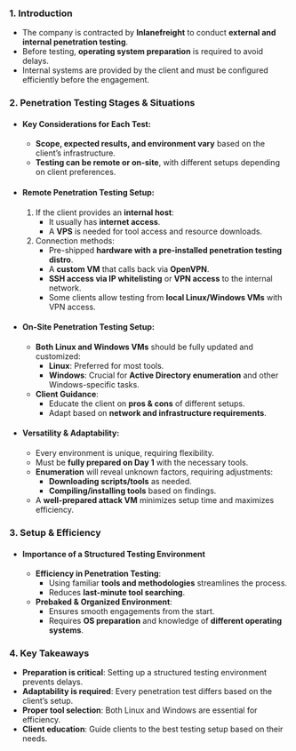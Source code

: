 ### 1. **Introduction**
- The company is contracted by **Inlanefreight** to conduct **external and internal penetration testing**.
- Before testing, **operating system preparation** is required to avoid delays.
- Internal systems are provided by the client and must be configured efficiently before the engagement.



### 2. **Penetration Testing Stages & Situations**
- #### **Key Considerations for Each Test**:
	- **Scope, expected results, and environment vary** based on the client’s infrastructure.
	- **Testing can be remote or on-site**, with different setups depending on client preferences.
- #### **Remote Penetration Testing Setup**:
	1. If the client provides an **internal host**:
	    - It usually has **internet access**.
	    - A **VPS** is needed for tool access and resource downloads.
	2. Connection methods:
	    - Pre-shipped **hardware with a pre-installed penetration testing distro**.
	    - A **custom VM** that calls back via **OpenVPN**.
	    - **SSH access via IP whitelisting** or **VPN access** to the internal network.
	    - Some clients allow testing from **local Linux/Windows VMs** with VPN access.
- #### **On-Site Penetration Testing Setup**:
	- **Both Linux and Windows VMs** should be fully updated and customized:
	    - **Linux**: Preferred for most tools.
	    - **Windows**: Crucial for **Active Directory enumeration** and other Windows-specific tasks.
	- **Client Guidance**:
	    - Educate the client on **pros & cons** of different setups.
	    - Adapt based on **network and infrastructure requirements**.
- #### **Versatility & Adaptability**:
	- Every environment is unique, requiring flexibility.
	- Must be **fully prepared on Day 1** with the necessary tools.
	- **Enumeration** will reveal unknown factors, requiring adjustments:
	    - **Downloading scripts/tools** as needed.
	    - **Compiling/installing tools** based on findings.
	- A **well-prepared attack VM** minimizes setup time and maximizes efficiency.



### 3. **Setup & Efficiency**
- #### **Importance of a Structured Testing Environment**
	- **Efficiency in Penetration Testing**:
	    - Using familiar **tools and methodologies** streamlines the process.
	    - Reduces **last-minute tool searching**.
	- **Prebaked & Organized Environment**:
	    - Ensures smooth engagements from the start.
	    - Requires **OS preparation** and knowledge of **different operating systems**.



### 4. **Key Takeaways**
- **Preparation is critical**: Setting up a structured testing environment prevents delays.
- **Adaptability is required**: Every penetration test differs based on the client’s setup.
- **Proper tool selection**: Both Linux and Windows are essential for efficiency.
- **Client education**: Guide clients to the best testing setup based on their needs.